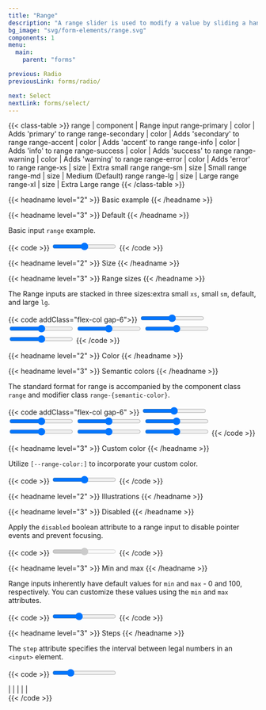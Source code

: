 ```yaml
---
title: "Range"
description: "A range slider is used to modify a value by sliding a handle along a track, allowing for precise adjustments."
bg_image: "svg/form-elements/range.svg"
components: 1
menu:
  main:
    parent: "forms"

previous: Radio
previousLink: forms/radio/

next: Select
nextLink: forms/select/
---
```


<!-- Class table -->

{{< class-table >}}
range | component | Range input
range-primary | color | Adds 'primary' to range
range-secondary | color | Adds 'secondary' to range
range-accent | color | Adds 'accent' to range
range-info | color | Adds 'info' to range
range-success | color | Adds 'success' to range
range-warning | color | Adds 'warning' to range
range-error | color | Adds 'error' to range
range-xs | size | Extra small range
range-sm | size | Small range
range-md | size | Medium (Default) range
range-lg | size | Large range
range-xl | size | Extra Large range
{{< /class-table >}}

<!-------------------- Basic example -------------------->

{{< headname level="2" >}} Basic example {{< /headname >}}

<!-- Default -->

{{< headname level="3" >}} Default {{< /headname >}}

Basic input `range` example.

{{< code >}}
<input type="range" class="range" aria-label="range" />
{{< /code >}}

<!-------------------- Size -------------------->

{{< headname level="2" >}} Size {{< /headname >}}

<!-- Range sizes -->

{{< headname level="3" >}} Range sizes {{< /headname >}}

The Range inputs are stacked in three sizes:extra small `xs`, small `sm`, default, and large `lg`.

{{< code addClass="flex-col gap-6">}}
<input type="range" class="range range-xs" aria-label="range" />
<input type="range" class="range range-sm" aria-label="range" />
<input type="range" class="range" aria-label="range" />
<input type="range" class="range range-lg" aria-label="range" />
<input type="range" class="range range-xl" aria-label="range" />
{{< /code >}}

<!-------------------- Color  -------------------->

{{< headname level="2" >}} Color {{< /headname >}}

<!-- Semantic colors -->

{{< headname level="3" >}} Semantic colors {{< /headname >}}

The standard format for range is accompanied by the component class `range` and modifier class `range-{semantic-color}`.

{{< code addClass="flex-col gap-6" >}}
<input type="range" class="range" aria-label="range" />
<input type="range" class="range range-primary" aria-label="primary range" />
<input type="range" class="range range-secondary" aria-label="secondary range" />
<input type="range" class="range range-info" aria-label="info range" />
<input type="range" class="range range-success" aria-label="success range" />
<input type="range" class="range range-warning" aria-label="warning range" />
<input type="range" class="range range-error" aria-label="error range" />
{{< /code >}}

<!-- Custom color -->

{{< headname level="3" >}} Custom color {{< /headname >}}

Utilize `[--range-color:]` to incorporate your custom color.

{{< code >}}
<input type="range" class="range [--range-color:teal]" aria-label="custom range" />
{{< /code >}}

<!-------------------- Illustration -------------------->

{{< headname level="2" >}} Illustrations {{< /headname >}}

<!-- Disabled -->

{{< headname level="3" >}} Disabled {{< /headname >}}

Apply the `disabled` boolean attribute to a range input to disable pointer events and prevent focusing.

{{< code >}}
<input type="range" class="range" aria-label="disabled range" disabled />
{{< /code >}}

<!-- Min and max -->

{{< headname level="3" >}} Min and max {{< /headname >}}

Range inputs inherently have default values for `min` and `max` - 0 and 100, respectively. You can customize these values using the `min` and `max` attributes.

{{< code >}}
<input type="range" class="range" min="0" max="100" value="40" aria-label="range">
{{< /code >}}

<!-- Steps -->

{{< headname level="3" >}} Steps {{< /headname >}}

The `step` attribute specifies the interval between legal numbers in an `<input>` element.

{{< code >}}
<input type="range" min="0" max="100" value="25" class="range" step="25" aria-label="range" />

<div class="w-full flex justify-between text-xs px-2">
  <span>|</span>
  <span>|</span>
  <span>|</span>
  <span>|</span>
  <span>|</span>
</div>
{{< /code >}}
